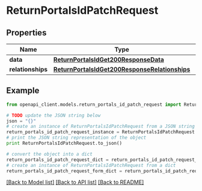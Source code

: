 # ReturnPortalsIdPatchRequest


## Properties
Name | Type | Description | Notes
------------ | ------------- | ------------- | -------------
**data** | [**ReturnPortalsIdGet200ResponseData**](ReturnPortalsIdGet200ResponseData.md) |  | [optional] 
**relationships** | [**ReturnPortalsIdGet200ResponseRelationships**](ReturnPortalsIdGet200ResponseRelationships.md) |  | [optional] 

## Example

```python
from openapi_client.models.return_portals_id_patch_request import ReturnPortalsIdPatchRequest

# TODO update the JSON string below
json = "{}"
# create an instance of ReturnPortalsIdPatchRequest from a JSON string
return_portals_id_patch_request_instance = ReturnPortalsIdPatchRequest.from_json(json)
# print the JSON string representation of the object
print ReturnPortalsIdPatchRequest.to_json()

# convert the object into a dict
return_portals_id_patch_request_dict = return_portals_id_patch_request_instance.to_dict()
# create an instance of ReturnPortalsIdPatchRequest from a dict
return_portals_id_patch_request_form_dict = return_portals_id_patch_request.from_dict(return_portals_id_patch_request_dict)
```
[[Back to Model list]](../README.md#documentation-for-models) [[Back to API list]](../README.md#documentation-for-api-endpoints) [[Back to README]](../README.md)


